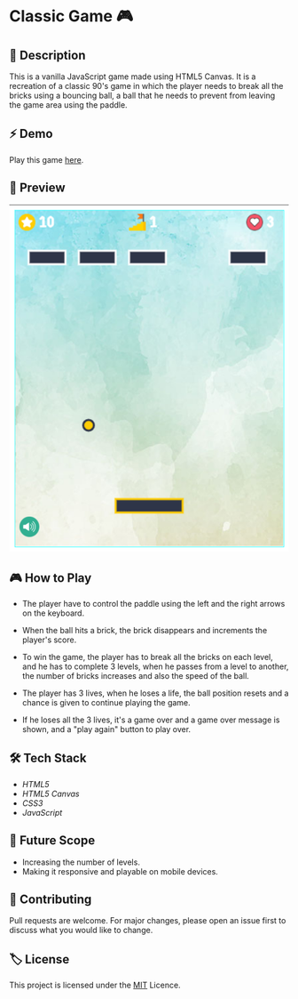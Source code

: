 # Classic Game 🎮

## 🚀 Description
This is a vanilla JavaScript game made using HTML5 Canvas. It is a recreation of a classic 90's game in which the player needs to break all the bricks using a bouncing ball, a ball that he needs to prevent from leaving the game area using the paddle.

## ⚡ Demo
Play this game [here](https://aishwaryasonar.me/Classic-Game/).

## 📌 Preview

![img1](https://github.com/aishwaryasonar/Classic-Game/blob/main/img/Preview.png?raw=true)


## 🎮 How to Play

* The player have to control the paddle using the left and the right arrows on the keyboard.

* When the ball hits a brick, the brick disappears and increments the player's score.

* To win the game, the player has to break all the bricks on each level, and he has to complete 3 levels, when he passes from a level to another, the number of bricks increases and also the speed of the ball.

* The player has 3 lives, when he loses a life, the ball position resets and a chance is given to continue playing the game.

* If he loses all the 3 lives, it's a game over and a game over message is shown, and a "play again" button to play over.


## 🛠 Tech Stack

* _HTML5_
* _HTML5 Canvas_
* _CSS3_
* _JavaScript_

## 💭 Future Scope
* Increasing the number of levels.
* Making it responsive and playable on mobile devices.

## 🤝 Contributing
Pull requests are welcome. For major changes, please open an issue first to discuss what you would like to change.

## 🏷️ License
This project is licensed under the [MIT](https://choosealicense.com/licenses/mit/) Licence.
